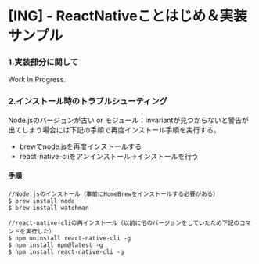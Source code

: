 # [ING] - ReactNativeことはじめ＆実装サンプル

### 1.実装部分に関して

Work In Progress.

### 2.インストール時のトラブルシューティング

Node.jsのバージョンが古い or モジュール：invariantが見つからないと警告が出てしまう場合には下記の手順で再度インストール手順を実行する。

+ brewでnode.jsを再度インストールする
+ react-native-cliをアンインストール→インストールを行う

#### 手順

```
//Node.jsのインストール（事前にHomeBrewをインストールする必要がある）
$ brew install node
$ brew install watchman

//react-native-cliの再インストール（以前に他のバージョンをしていたため下記のコマンドを実行した）
$ npm uninstall react-native-cli -g
$ npm install npm@latest -g
$ npm install react-native-cli -g
```
